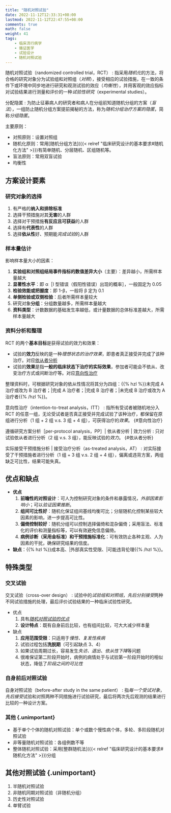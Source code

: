 ```yaml
---
title: "随机对照试验"
date: 2022-11-12T12:33:31+08:00
lastmod: 2022-11-12T22:47:55+08:00
comments: true
math: false
weight: 41
tags:
    - 临床流行病学
    - 循证医学
    - 试验设计
    - 随机对照试验
---
```


随机对照试验（randomized controlled trial，RCT）
: 指采用*随机化*的方法，将合格的研究对象分为试验组和对照组（*对照*），接受相应的试验措施，在一致的条件下或环境中同步地进行研究和观测试验的效应（*均衡性*），并用客观的效应指标对试验结果进行测量和评价的一种*试验性研究*（experimental studies）。

<!--separator-->

分配隐匿
: 为防止征募病人的研究者和病人在分组前知道随机分组的方案（*盲法*），一组防止随机分组方案提前揭秘的方法，称为*随机分组治疗方案的隐匿*，简称*分组隐匿*。

<!--more-->

主要原则：

- 对照原则：设置对照组
- 随机化原则：常用[随机分组方法]({{< relref "临床研究设计的基本要求#随机化方法" >}})有简单随机、分层随机、区组随机等。
- 盲法原则：常用双盲试验
- 均衡性

## 方案设计要素

### 研究对象的选择

1. 有严格的**纳入和排除标准**
2. 选择干预措施对其**无害**的人群
3. 选择对干预措施**有反应且可获益**的人群
4. 选择有**代表性**的人群
5. 选择**依从性**好、预期能*完成试验*的人群

### 样本量估计

影响样本量大小的因素：

1. **实验组和对照组结局事件指标的数值差异大小**（主要）：差异越小，所需样本量越大
2. **显著性水平**：即 α［Ⅰ 型错误（假阳性错误）出现的概率］，一般固定为 0.05
3. **检验效能或把握度**：即 1-β，一般将 β 定为 0.1
4. **单侧检验或双侧检验**：后者所需样本量较大
5. 研究对象**分组**：分组数量越多，所需样本量越大
6. **资料类型**：计数数据的基础发生率越低，或计量数据的总体标准差越大，所需样本量越大

### 资料分析和整理

RCT 的两个**基本目标**是获得试验的效力和效果：

- 试验的**效力**反映的是一种*理想状态的治疗效果*，即患者真正接受并完成了该种治疗。对应[依从者分析](#依从者分析)
- 试验的**效果**是指**一般的临床状态下治疗的实际效果**，参加者可能会不依从、改变治疗方式或间断治疗等。对应[意向性治疗](#意向性治疗)

整理资料时，可根据研究对象的依从性情况将其分为四组：{{% hzl %}}未完成 A 治疗或改为 B 治疗者；|完成 A 治疗者；|完成 B 治疗者；|未完成 B 治疗或改为 A 治疗者{{% /hzl %}}。

意向性治疗（intention-to-treat analysis，ITT）
: 指所有受试者被随机地分入 RCT 的任意一组，无论受试者是否真正接受并完成试验了该种治疗，都保留在原组进行分析（1 组 + 2 组 v.s. 3 组 + 4 组），可获得治疗的*效果*。
{#意向性治疗}

遵循研究方案分析［per-protocol analysis，PP］| 依从者分析 | 效力分析
: 只对试验依从者进行分析（2 组 v.s. 3 组），能反映试验的*效力*。
{#依从者分析}

实际接受干预措施分析 | 接受治疗分析（as-treated analysis，AT）
: 对实际接受了干预措施者进行分析（1 组 + 3 组 v.s. 2 组 + 4 组），偏离或违背方案，两组缺乏可比性，结果可能失真。

## 优点和缺点

- **优点**
    1. **前瞻性的对照设计**：可人为控制研究对象的条件和暴露情况，*外部因素影响小*；可以*验证因果推断*。
    2. **组间可比性好**：随机化保证组间基线均衡可比；分层随机化控制某些较大因素的影响，进一步提高可比性。
    3. **偏倚控制较好**：随机分组可以控制选择偏倚和混杂偏倚；采用盲法、标准化的评价和测量指标等，可以有效避免信息偏倚。
    4. **病例诊断（采用金标准）和干预措施标准化**：可有效防止各种主观、人为因素的干扰，确保研究结果的信度。
- **缺点**：{{% hzl %}}成本高、|外部真实性受限、|可能违背伦理{{% /hzl %}}。

## 特殊类型

### 交叉试验

交叉试验（cross-over design）
: 试验中的*试验组和对照组*，*先后分别接受*两种不同试验措施的处理，最后评价试验结果的一种临床试验性研究。

- 优点
    1. 具有[*随机对照试验的优点*](#优点和缺点)
    2. **设计特点**：既有自身前后比较，也有组间比较，可大大减少样本量
- 缺点
    1. **应用范围受限**：只适用于*慢性、复发性疾病*
    2. 试验过程包括**洗脱期**（可引起缺点 3、4）
    3. 如果试验周期过长，容易发生*失访、退出、依从性下降*等问题
    4. 很难保证第二阶段开始时，病例的病情处于与试验第一阶段开始时的相似状态，降低了*阶段之间的可比性*

### 自身前后对照试验

自身对照试验（before-after study in the same patient）
: 指*每一个受试对象*，*先后接受*试验和对照两种不同措施进行试验研究，最后将两次先后观测的结果进行比较的一种设计方案。

### 其他 {.unimportant}

- 基于单个个体的随机对照试验：单个或数个慢性病个体，多轮、多阶段随机对照试验
- 非等量随机对照试验：各组例数不等
- 整体随机对照试验：采用[整群随机法]({{< relref "临床研究设计的基本要求#随机化方法" >}})分组

## 其他对照试验 {.unimportant}

1. 半随机对照试验
2. 非随机同期对照试验（非随机分组）
3. 历史性对照试验
4. 单臂试验
